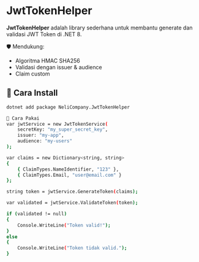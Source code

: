 # JwtTokenHelper

**JwtTokenHelper** adalah library sederhana untuk membantu generate dan validasi JWT Token di .NET 8.

🛡️ Mendukung:
- Algoritma HMAC SHA256
- Validasi dengan issuer & audience
- Claim custom

## 🔧 Cara Install

```bash
dotnet add package NeliCompany.JwtTokenHelper

🚀 Cara Pakai
var jwtService = new JwtTokenService(
    secretKey: "my_super_secret_key",
    issuer: "my-app",
    audience: "my-users"
);

var claims = new Dictionary<string, string>
{
    { ClaimTypes.NameIdentifier, "123" },
    { ClaimTypes.Email, "user@email.com" }
};

string token = jwtService.GenerateToken(claims);

var validated = jwtService.ValidateToken(token);

if (validated != null)
{
    Console.WriteLine("Token valid!");
}
else
{
    Console.WriteLine("Token tidak valid.");
}
